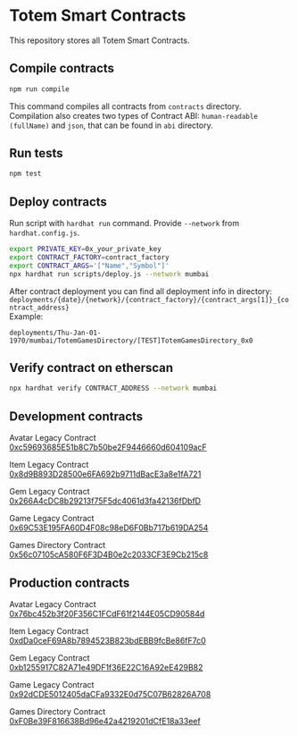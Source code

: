 # Totem Smart Contracts

This repository stores all Totem Smart Contracts.

## Compile contracts

```bash
npm run compile
```

This command compiles all contracts from `contracts` directory.  
Compilation also creates two types of Contract ABI: `human-readable (fullName)` and `json`, that can be found in `abi`
directory.

## Run tests

```bash
npm test
```

## Deploy contracts

Run script with `hardhat run` command. Provide `--network` from `hardhat.config.js`.

```bash
export PRIVATE_KEY=0x_your_private_key
export CONTRACT_FACTORY=contract_factory
export CONTRACT_ARGS='["Name","Symbol"]'
npx hardhat run scripts/deploy.js --network mumbai
```

After contract deployment you can find all deployment info in directory:  
`deployments/{date}/{network}/{contract_factory}/{contract_args[1]}_{contract_address}`  
Example:

```
deployments/Thu-Jan-01-1970/mumbai/TotemGamesDirectory/[TEST]TotemGamesDirectory_0x0
```

## Verify contract on etherscan

```bash
npx hardhat verify CONTRACT_ADDRESS --network mumbai
```

## Development contracts

Avatar Legacy Contract  
[0xc59693685E51b8C7b50be2F9446660d604109acF](https://mumbai.polygonscan.com/address/0xc59693685E51b8C7b50be2F9446660d604109acF)

Item Legacy Contract  
[0x8d9B893D28500e6FA692b9711dBacE3a8e1fA721](https://mumbai.polygonscan.com/address/0x8d9B893D28500e6FA692b9711dBacE3a8e1fA721)

Gem Legacy Contract  
[0x266A4cDC8b29213f75F5dc4061d3fa42136fDbfD](https://mumbai.polygonscan.com/address/0x266A4cDC8b29213f75F5dc4061d3fa42136fDbfD)

Game Legacy Contract  
[0x69C53E195FA60D4F08c98eD6F0Bb717b619DA254](https://mumbai.polygonscan.com/address/0x69C53E195FA60D4F08c98eD6F0Bb717b619DA254)

Games Directory Contract  
[0x56c07105cA580F6F3D4B0e2c2033CF3E9Cb215c8](https://mumbai.polygonscan.com/address/0x56c07105cA580F6F3D4B0e2c2033CF3E9Cb215c8)


## Production contracts

Avatar Legacy Contract  
[0x76bc452b3f20F356C1FCdF61f2144E05CD90584d](https://mumbai.polygonscan.com/address/0x76bc452b3f20F356C1FCdF61f2144E05CD90584d)

Item Legacy Contract  
[0xdDa0ceF69A8b7894523B823bdEBB9fcBe86fF7c0](https://mumbai.polygonscan.com/address/0xdDa0ceF69A8b7894523B823bdEBB9fcBe86fF7c0)

Gem Legacy Contract  
[0xb1255917C82A71e49DF1f36E22C16A92eE429B82](https://mumbai.polygonscan.com/address/0xb1255917C82A71e49DF1f36E22C16A92eE429B82)

Game Legacy Contract  
[0x92dCDE5012405daCFa9332E0d75C07B62826A708](https://mumbai.polygonscan.com/address/0x92dCDE5012405daCFa9332E0d75C07B62826A708)

Games Directory Contract  
[0xF0Be39F816638Bd96e42a4219201dCfE18a33eef](https://mumbai.polygonscan.com/address/0xF0Be39F816638Bd96e42a4219201dCfE18a33eef)
